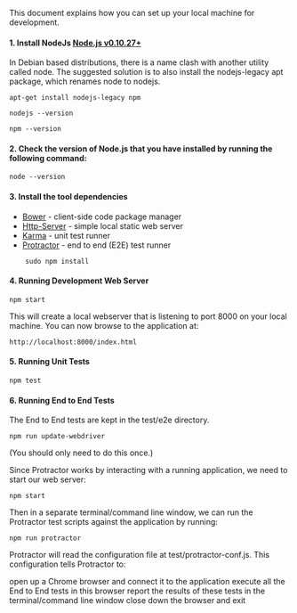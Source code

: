 This document explains how you can set up your local machine for development.

#### 1. Install NodeJs [Node.js v0.10.27+](https://nodejs.org/download/)

In Debian based distributions, there is a name clash with another utility called node. The suggested solution is to also install the nodejs-legacy apt package, which renames node to nodejs.

 `apt-get install nodejs-legacy npm`
 
`nodejs --version`

`npm --version`
 
#### 2. Check the version of Node.js that you have installed by running the following command:

 ```
node --version
 ```
 
#### 3. Install the tool dependencies
 
- [Bower](http://bower.io/) - client-side code package manager
- [Http-Server](https://github.com/nodeapps/http-server) - simple local static web server
- [Karma](https://github.com/karma-runner/karma) - unit test runner
- [Protractor](https://github.com/angular/protractor) - end to end (E2E) test runner

```
    sudo npm install
```

#### 4. Running Development Web Server

`npm start`

This will create a local webserver that is listening to port 8000 on your local machine. You can now browse to the application at:

`http://localhost:8000/index.html`

#### 5. Running Unit Tests

`npm test`

#### 6. Running End to End Tests

The End to End tests are kept in the test/e2e directory.

`npm run update-webdriver`

(You should only need to do this once.)

Since Protractor works by interacting with a running application, we need to start our web server:

`npm start`

Then in a separate terminal/command line window, we can run the Protractor test scripts against the application by running:

`npm run protractor`

Protractor will read the configuration file at test/protractor-conf.js. This configuration tells Protractor to:

open up a Chrome browser and connect it to the application
execute all the End to End tests in this browser
report the results of these tests in the terminal/command line window
close down the browser and exit

